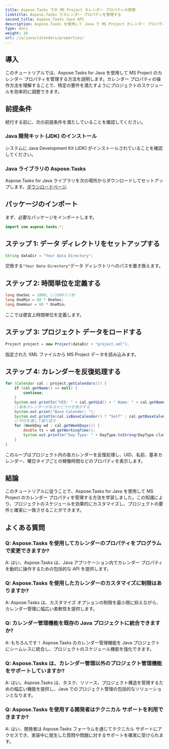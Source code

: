 ```yaml
---
title: Aspose.Tasks での MS Project カレンダー プロパティの管理
linktitle: Aspose.Tasks でカレンダー プロパティを管理する
second_title: Aspose.Tasks Java API
description: Aspose.Tasks を使用して Java で MS Project カレンダー プロパティを管理する方法を学びます。これは、Java アプリケーション内のカレンダーに関する段階的なガイダンスを提供します。
type: docs
weight: 10
url: /ja/java/calendars/properties/
---
```

## 導入
このチュートリアルでは、Aspose.Tasks for Java を使用して MS Project のカレンダー プロパティを管理する方法を説明します。カレンダー プロパティの操作方法を理解することで、特定の要件を満たすようにプロジェクトのスケジュールを効率的に調整できます。
## 前提条件
続行する前に、次の前提条件を満たしていることを確認してください。
### Java 開発キット (JDK) のインストール
システムに Java Development Kit (JDK) がインストールされていることを確認してください。
### Java ライブラリの Aspose.Tasks
 Aspose.Tasks for Java ライブラリを次の場所からダウンロードしてセットアップします。[ダウンロードページ](https://releases.aspose.com/tasks/java/).

## パッケージのインポート
まず、必要なパッケージをインポートします。
```java
import com.aspose.tasks.*;
```

## ステップ 1: データ ディレクトリをセットアップする
```java
String dataDir = "Your Data Directory";
```
交換する`"Your Data Directory"`データ ディレクトリへのパスを置き換えます。
## ステップ 2: 時間単位を定義する
```java
long OneSec = 1000; //1000ミリ秒
long OneMin = 60 * OneSec;
long OneHour = 60 * OneMin;
```
ここでは便宜上時間単位を定義します。
## ステップ 3: プロジェクト データをロードする
```java
Project project = new Project(dataDir + "project.xml");
```
指定された XML ファイルから MS Project データを読み込みます。
## ステップ 4: カレンダーを反復処理する
```java
for (Calendar cal : project.getCalendars()) {
    if (cal.getName() == null) {
        continue;
    }
    System.out.println("UID: " + cal.getUid() + " Name: " + cal.getName());
    //基本カレンダーがあるかどうかを表示する
    System.out.print("Base Calendar: ");
    System.out.println(cal.isBaseCalendar() ? "Self" : cal.getBaseCalendar().getName());
    //平日を通して繰り返す
    for (WeekDay wd : cal.getWeekDays()) {
        double ts = wd.getWorkingTime();
        System.out.println("Day Type: " + DayType.toString(DayType.class, wd.getDayType()) + " Hours: " + ts / OneHour);
    }
}
```
このループはプロジェクト内の各カレンダーを反復処理し、UID、名前、基本カレンダー、曜日タイプごとの稼働時間などのプロパティを表示します。

## 結論
このチュートリアルに従うことで、Aspose.Tasks for Java を使用して MS Project のカレンダー プロパティを管理する方法を学習しました。この知識により、プロジェクトのスケジュールを効果的にカスタマイズし、プロジェクトの要件と確実に一致させることができます。
## よくある質問
### Q: Aspose.Tasks を使用してカレンダーのプロパティをプログラムで変更できますか?
A: はい、Aspose.Tasks は、Java アプリケーション内でカレンダー プロパティを動的に操作するための包括的な API を提供します。
### Q: Aspose.Tasks を使用したカレンダーのカスタマイズに制限はありますか?
A: Aspose.Tasks は、カスタマイズ オプションの制限を最小限に抑えながら、カレンダー管理に幅広い柔軟性を提供します。
### Q: カレンダー管理機能を既存の Java プロジェクトに統合できますか?
A: もちろんです！ Aspose.Tasks のカレンダー管理機能を Java プロジェクトにシームレスに統合し、プロジェクトのスケジュール機能を強化できます。
### Q: Aspose.Tasks は、カレンダー管理以外のプロジェクト管理機能をサポートしていますか?
A: はい。Aspose.Tasks は、タスク、リソース、プロジェクト構造を管理するための幅広い機能を提供し、Java でのプロジェクト管理の包括的なソリューションとなります。
### Q: Aspose.Tasks を使用する開発者はテクニカル サポートを利用できますか?
A: はい、開発者は Aspose.Tasks フォーラムを通じてテクニカル サポートにアクセスでき、実装中に発生した質問や問題に対するサポートを確実に受けられます。